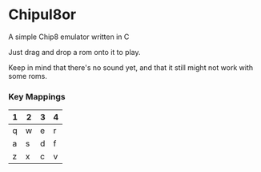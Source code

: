 # Chipul8or
A simple Chip8 emulator written in C

Just drag and drop a rom onto it to play.

Keep in mind that there's no sound yet, and that it still might not work with some roms.

### Key Mappings
 1 | 2 | 3 | 4
--- | --- | --- | ---
q | w | e | r
a | s | d | f
z | x | c | v
